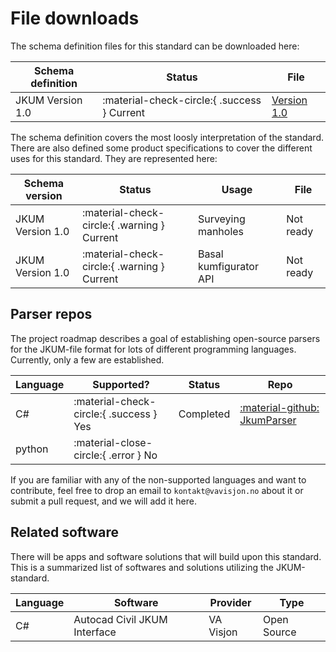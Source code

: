 # File downloads
The schema definition files for this standard can be downloaded here:

| Schema definition | Status | File |
| ------------ | ------------- | ------------ |
| JKUM Version 1.0 | :material-check-circle:{ .success } Current | [Version 1.0](https://www.jkum.info/assets/schemas/jkum-schema-1.0.json) |


The schema definition covers the most loosly interpretation of the standard.
There are also defined some product specifications to cover the different uses
for this standard. They are represented here:

| Schema version | Status | Usage | File |
| ------------ | ------------- | ------------ | ------------ |
| JKUM Version 1.0 | :material-check-circle:{ .warning } Current | Surveying manholes | Not ready |
| JKUM Version 1.0 | :material-check-circle:{ .warning } Current | Basal kumfigurator API | Not ready |


## Parser repos

The project roadmap describes a goal of establishing open-source parsers for the
JKUM-file format for lots of different programming languages. Currently, only a few
are established.

| Language | Supported? | Status | Repo |
| ------------ | ------------- | ------------ | ------------ |
| C# | :material-check-circle:{ .success } Yes | Completed | [:material-github: JkumParser](https://github.com/hansmei/JkumParser) |
| python | :material-close-circle:{ .error } No |  |  |

If you are familiar with any of the non-supported languages and want to contribute,
feel free to drop an email to `kontakt@vavisjon.no` about it or submit a pull request, and
we will add it here.

## Related software
There will be apps and software solutions that will build upon this standard. This is a 
summarized list of softwares and solutions utilizing the JKUM-standard.


| Language | Software | Provider  | Type  |
| ------------ | ------------- | ------------ |------------ |
| C# | Autocad Civil JKUM Interface  | VA Visjon | Open Source |
